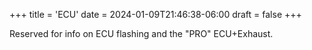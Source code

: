 +++
title = 'ECU'
date = 2024-01-09T21:46:38-06:00
draft = false
+++

Reserved for info on ECU flashing and the "PRO" ECU+Exhaust.
